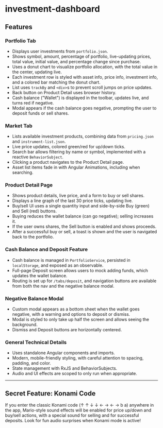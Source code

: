 # investment-dashboard

## Features

### Portfolio Tab
- Displays user investments from `portfolio.json`.
- Shows symbol, amount, percentage of portfolio, live-updating prices, total value, initial value, and percentage change since purchase.
- Uses a donut chart to visualize portfolio allocation, with the total value in the center, updating live.
- Each investment row is styled with asset info, price info, investment info, and a colored bar matching the donut chart.
- List uses `trackBy` and `<div>`s to prevent scroll jumps on price updates.
- Back button on Product Detail uses browser history.
- Cash balance ("Wallet") is displayed in the toolbar, updates live, and turns red if negative.
- Modal appears if the cash balance goes negative, prompting the user to deposit funds or sell shares.

### Market Tab
- Lists available investment products, combining data from `pricing.json` and `instrument-list.json`.
- Live price updates, colored green/red for up/down ticks.
- Search bar allows filtering by name or symbol, implemented with a reactive `BehaviorSubject`.
- Clicking a product navigates to the Product Detail page.
- Asset list items fade in with Angular Animations, including when searching.

### Product Detail Page
- Shows product details, live price, and a form to buy or sell shares.
- Displays a line graph of the last 30 price ticks, updating live.
- Buy/sell UI uses a single quantity input and side-by-side Buy (green) and Sell (red) buttons.
- Buying reduces the wallet balance (can go negative); selling increases it.
- If the user owns shares, the Sell button is enabled and shows proceeds.
- After a successful buy or sell, a toast is shown and the user is navigated back to the portfolio.

### Cash Balance and Deposit Feature
- Cash balance is managed in `PortfolioService`, persisted in `localStorage`, and exposed as an observable.
- Full-page Deposit screen allows users to mock adding funds, which updates the wallet balance.
- Routing is set up for `/tabs/deposit`, and navigation buttons are available from both the nav and the negative balance modal.

### Negative Balance Modal
- Custom modal appears as a bottom sheet when the wallet goes negative, with a warning and options to deposit or dismiss.
- Modal is styled to only take up half the screen and allows seeing the background.
- Dismiss and Deposit buttons are horizontally centered.

### General Technical Details
- Uses standalone Angular components and imports.
- Modern, mobile-friendly styling, with careful attention to spacing, padding, and color.
- State management with RxJS and BehaviorSubjects.
- Audio and UI effects are scoped to only run when appropriate.

---

## Secret Feature: Konami Code
If you enter the classic Konami code (↑ ↑ ↓ ↓ ← → ← → b a) anywhere in the app, Mario-style sound effects will be enabled for price up/down and buy/sell actions, with a special sound for selling and for successful deposits. Look for fun audio surprises when Konami mode is active!